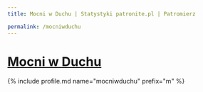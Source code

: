 ```yaml
---
title: Mocni w Duchu | Statystyki patronite.pl | Patromierz

permalink: /mocniwduchu
---
```


# [Mocni w Duchu](https://patronite.pl/mocniwduchu)

{% include profile.md name="mocniwduchu" prefix="m" %}
